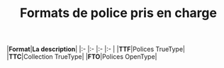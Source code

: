 ﻿---
title: Formats de police pris en charge
type: docs
weight: 5
url: /fr/java/supported-font-formats/
---
|**Format**|**La description**|
|:- |:- |:- |:- |
|**TTF**|Polices TrueType|
|**TTC**|Collection TrueType|
|**FTO**|Polices OpenType|
